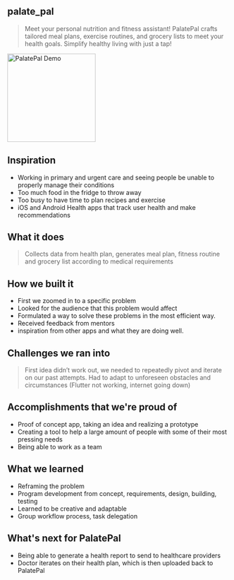 ## palate_pal

> Meet your personal nutrition and fitness assistant! PalatePal crafts tailored meal plans, exercise routines, and grocery lists to meet your health goals. Simplify healthy living with just a tap!

 <img src="https://media.discordapp.net/attachments/1200825369037639791/1201040458483257384/simulator_screenshot_D3884D78-2B81-47AF-9D65-9C24207DD72E.png" alt="PalatePal Demo" width="200"/>

## Inspiration
- Working in primary and urgent care and seeing people be unable to properly manage their conditions
- Too much food in the fridge to throw away 
- Too busy to have time to plan recipes and exercise
- iOS and Android Health apps that track user health and make recommendations 

## What it does
> Collects data from health plan, generates meal plan, fitness routine and grocery list according to medical requirements

## How we built it
- First we zoomed in to a specific problem
- Looked for the audience that this problem would affect
- Formulated a way to solve these problems in the most efficient way.
- Received feedback from mentors
- inspiration from other apps and what they are doing well. 


## Challenges we ran into
> First idea didn’t work out, we needed to repeatedly pivot and iterate on our past attempts. 
> Had to adapt to unforeseen obstacles and circumstances (Flutter not working, internet going down)

## Accomplishments that we're proud of
- Proof of concept app, taking an idea and realizing a prototype
- Creating a tool to help a large amount of people with some of their most pressing needs
- Being able to work as a team

## What we learned
- Reframing the problem
- Program development from concept, requirements, design, building, testing 
- Learned to be creative and adaptable
- Group workflow process, task delegation 

## What's next for PalatePal
- Being able to generate a health report to send to healthcare providers
- Doctor iterates on their health plan, which is then uploaded back to PalatePal
